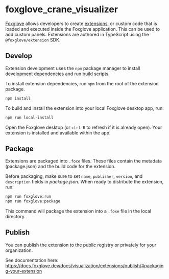 # foxglove_crane_visualizer

[Foxglove](https://foxglove.dev) allows developers to create [extensions](https://docs.foxglove.dev/docs/visualization/extensions/introduction), or custom code that is loaded and executed inside the Foxglove application. This can be used to add custom panels. Extensions are authored in TypeScript using the `@foxglove/extension` SDK.

## Develop

Extension development uses the `npm` package manager to install development dependencies and run build scripts.

To install extension dependencies, run `npm` from the root of the extension package.

```sh
npm install
```

To build and install the extension into your local Foxglove desktop app, run:

```sh
npm run local-install
```

Open the Foxglove desktop (or `ctrl-R` to refresh if it is already open). Your extension is installed and available within the app.

## Package

Extensions are packaged into `.foxe` files. These files contain the metadata (package.json) and the build code for the extension.

Before packaging, make sure to set `name`, `publisher`, `version`, and `description` fields in _package.json_. When ready to distribute the extension, run:

```sh
npm run foxglove:run
npm run foxglove:package
```

This command will package the extension into a `.foxe` file in the local directory.

## Publish

You can publish the extension to the public registry or privately for your organization.

See documentation here: https://docs.foxglove.dev/docs/visualization/extensions/publish/#packaging-your-extension
